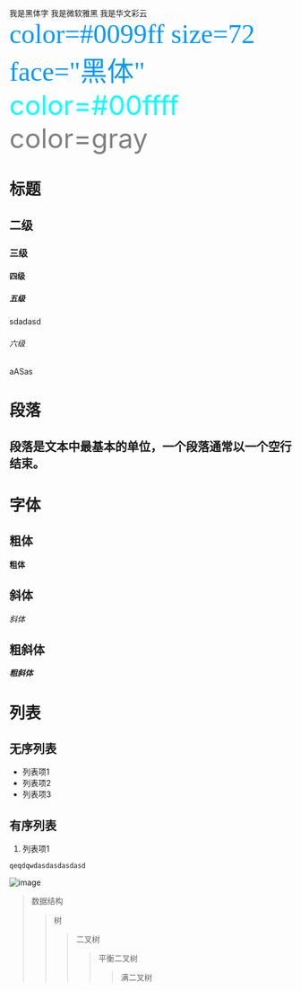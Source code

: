 <font face="黑体">我是黑体字</font>
<font face="微软雅黑">我是微软雅黑</font>
<font face="STCAIYUN">我是华文彩云</font>
<font color=#0099ff size=7 face="黑体">color=#0099ff size=72 face="黑体"</font>
<font color=#00ffff size=72>color=#00ffff</font>
<font color=gray size=72>color=gray</font>
# 标题

## 二级
### 三级
#### 四级
##### 五级
sdadasd
###### 六级
aASas
# 段落
## 段落是文本中最基本的单位，一个段落通常以一个空行结束。

# 字体
## 粗体
**粗体**

## 斜体
*斜体*

## 粗斜体
***粗斜体***

# 列表
## 无序列表
- 列表项1
- 列表项2
- 列表项3

## 有序列表
1. 列表项1
```
qeqdqwdasdasdasdasd
```

![image](https://www.baidu.com/img/bd_logo1.png?where=super)
>数据结构  
>>树  
>>>二叉树  
>>>>平衡二叉树  
>>>>>满二叉树  